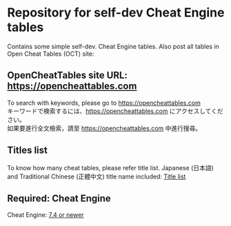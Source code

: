 # Repository for self-dev Cheat Engine tables
Contains some simple self-dev. Cheat Engine tables.
Also post all tables in Open Cheat Tables (OCT) site:

## OpenCheatTables site URL: https://opencheattables.com  
To search with keywords, please go to https://opencheattables.com  
キーワードで検索するには、https://opencheattables.com にアクセスしてください。  
如果要進行全文檢索，請至 https://opencheattables.com 中進行搜尋。  


## Titles list  
To know how many cheat tables, please refer title list. 
Japanese (日本語) and Traditional Chinese (正體中文) title name included:
[Title list](https://github.com/bbfox0703/Mydev-Cheat-Engine-Tables/blob/main/TITLELIST.md)

## Required: Cheat Engine  
Cheat Engine: [7.4 or newer](https://github.com/cheat-engine/cheat-engine/releases)  
